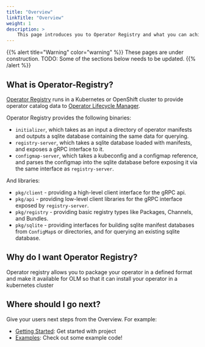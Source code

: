 ```yaml
---
title: "Overview"
linkTitle: "Overview"
weight: 1
description: >
    This page introduces you to Operator Registry and what you can achieve with it
---
```


{{% alert title="Warning" color="warning" %}}
These pages are under construction. TODO: Some of the sections below needs to be updated.
{{% /alert %}}


## What is Operator-Registry?

[Operator Registry](https://github.com/operator-framework/operator-registry) runs in a Kubernetes or OpenShift cluster to provide operator catalog data to [Operator Lifecycle Manager](https://github.com/operator-framework/operator-lifecycle-manager).


Operator Registry provides the following binaries:

 * `initializer`, which takes as an input a directory of operator manifests and outputs a sqlite database containing the same data for querying.
 * `registry-server`, which takes a sqlite database loaded with manifests, and exposes a gRPC interface to it.
 * `configmap-server`, which takes a kubeconfig and a configmap reference, and parses the configmap into the sqlite database before exposing it via the same interface as `registry-server`.
 
And libraries:
 
 * `pkg/client` - providing a high-level client interface for the gRPC api.
 * `pkg/api` - providing low-level client libraries for the gRPC interface exposed by `registry-server`.
 * `pkg/registry` - providing basic registry types like Packages, Channels, and Bundles.
 * `pkg/sqlite` - providing interfaces for building sqlite manifest databases from `ConfigMap`s or directories, and for querying an existing sqlite database.

## Why do I want Operator Registry?
Operator registry allows you to package your operator in a defined format and make it available for OLM so that it can install your operator in a 
kubernetes cluster

## Where should I go next?

Give your users next steps from the Overview. For example:

* [Getting Started](/operator-registry/getting-started/): Get started with project
* [Examples](/operator-registry/examples/): Check out some example code!